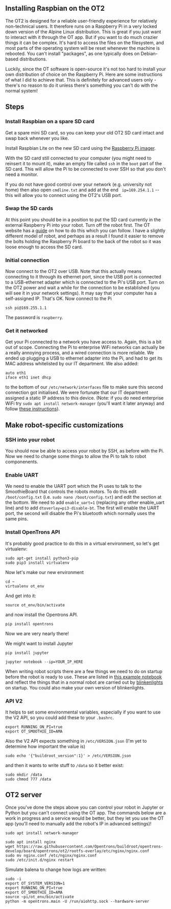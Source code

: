 ## Installing Raspbian on the OT2

The OT2 is designed for a reliable user-friendly experience for relatively non-technical users. It therefore runs on a Raspberry Pi in a very locked down version of the Alpine Linux distribution. This is great if you just want to interact with it through the OT app. But if you want to do much crazier things it can be complex. It's hard to access the files on the filesystem, and most parts of the operating system will be reset whenever the machine is rebooted. You can't install "packages", as one typically does on Debian-based distributions.

Luckily, since the OT software is open-source it's not too hard to install your own distribution of choice on the Raspberry Pi. Here are some instructions of what I did to achieve that. This is definitely for advanced users only - there's no reason to do it unless there's something you can't do with the normal system!
## Steps

### Install Raspbian on a spare SD card

Get a spare mini SD card, so you can keep your old OT2 SD card intact and swap back whenever you like.

Install Raspbian Lite on the new SD card using the [Raspberry Pi imager](https://www.raspberrypi.org/downloads/).

With the SD card still connected to your computer (you might need to reinsert it to mount it), make an empty file called `ssh` in the `boot` part of the SD card. This will allow the Pi to be connected to over SSH so that you don't need a monitor.

If you do not have good control over your network (e.g. university not home) then also open `cmdline.txt` and add at the end ` ip=169.254.1.1` -- this will allow you to connect using the OT2's USB port.


### Swap the SD cards
At this point you should be in a position to put the SD card currently in the external Raspberry Pi into your robot. Turn off the robot first. The OT website has a [guide](https://support.opentrons.com/en/articles/1841108-changing-sd-card-in-ot-2) on how to do this which you can follow. I have a slightly different model of robot, and perhaps as a result I found it easier to remove the bolts holding the Raspberry Pi board to the back of the robot so it was loose enough to access the SD card.

### Initial connection

Now connect to the OT2 over USB. Note that this actually means connecting to it through its ethernet port, since the USB port is connected to a USB-ethernet adapter which is connected to the Pi's USB port. Turn on the OT2 power and wait a while for the connection to be established (you will see it in your network settings). It may say that your computer has a self-assigned IP. That's OK. Now connect to the Pi
```
ssh pi@169.255.1.1
```

The password is `raspberry`.

### Get it networked

Get your Pi connected to a network you have access to. Again, this is a bit out of scope. Connecting the Pi to enterprise WiFi networks can actually be a really annoying process, and a wired connection is more reliable. We ended up plugging a USB to ethernet adapter into the Pi, and had to get its MAC address whitelisted by our IT department. We also added:

```
auto eth1
iface eth1 inet dhcp
```

to the bottom of our `/etc/network/interfaces` file to make sure this second connection got initialised. We were fortunate that our IT department assigned a static IP address to this device. (Note: if you do need enterprise WiFi try `sudo apt install network-manager` (you'll want it later anyway) and follow [these instructions](https://askubuntu.com/a/839763)).


## Make robot-specific customizations
### SSH into your robot
You should now be able to access your robot by SSH, as before with the Pi. Now we need to change some things to allow the Pi to talk to robot componenents.

### Enable UART
We need to enable the UART port which the Pi uses to talk to the SmoothieBoard that controls the robots motors. To do this edit `/boot/config.txt` (i.e. `sudo nano /boot/config.txt`) and edit the section at the bottom. We need to add `enable_uart=1` (replacing any other enable_uart line) and to add `dtoverlay=pi3-disable-bt`. The first will enable the UART port, the second will disable the Pi's bluetooth which normally uses the same pins.


### Install OpenTrons API
It's probably good practice to do this in a virtual environment, so let's get virtualenv:
```
sudo apt-get install python3-pip
sudo pip3 install virtualenv 
```

Now let's make our new environment
```
cd ~
virtualenv ot_env
```

And get into it:
```
source ot_env/bin/activate
```

and now install the Opentrons API.

```
pip install opentrons
```

Now we are very nearly there!

We might want to install Jupyter

```
pip install jupyter
```

```
jupyter notebook --ip=YOUR_IP_HERE
```

When writing robot scripts there are a few things we need to do on startup before the robot is ready to use. These are listed in [this example notebook](https://github.com/theosanderson/Advanced_OT2/blob/master/Raspbian_OT2/Example%20script.ipynb) and reflect the things that in a normal robot are carried out by [blinkenlights](https://github.com/Opentrons/buildroot/blob/opentrons-develop/board/opentrons/ot2/rootfs-overlay/usr/bin/ot-blinkenlights) on startup. You could also make your own version of blinkenlights.

### API V2
It helps to set some environmental variables, especially if you want to use the V2 API, so you could add these to your `.bashrc`.
```
export RUNNING_ON_PI=true
export OT_SMOOTHIE_ID=AMA
```

Also the V2 API expects something in `/etc/VERSION.json` (I'm yet to determine how important the value is)

```
sudo echo '{"buildroot_version":1}' > /etc/VERSION.json
```

and then it wants to write stuff to `/data` so it better exist:

```
sudo mkdir /data
sudo chmod 777 /data
```


## OT2 server

Once you've done the steps above you can control your robot in Jupyter or Python but you can't connect using the OT app. The commands below are a work in progress and a service would be better, but they let you use the OT app (you'll need to manually add the robot's IP in advanced settings)!

```
sudo apt install network-manager
```

```
sudo apt install nginx
wget https://raw.githubusercontent.com/Opentrons/buildroot/opentrons-develop/board/opentrons/ot2/rootfs-overlay/etc/nginx/nginx.conf
sudo mv nginx.conf /etc/nginx/nginx.conf
sudo /etc/init.d/nginx restart
```

Simulate balena to change how logs are written:

```
sudo -i
export OT_SYSTEM_VERSION=1
export RUNNING_ON_PI=true
export OT_SMOOTHIE_ID=AMA
source ~pi/ot_env/bin/activate
python -m opentrons.main -U /run/aiohttp.sock --hardware-server
```

